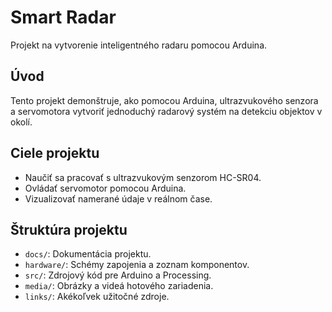 # Smart Radar

Projekt na vytvorenie inteligentného radaru pomocou Arduina.

## Úvod

Tento projekt demonštruje, ako pomocou Arduina, ultrazvukového senzora a servomotora vytvoriť jednoduchý radarový systém na detekciu objektov v okolí.

## Ciele projektu

- Naučiť sa pracovať s ultrazvukovým senzorom HC-SR04.
- Ovládať servomotor pomocou Arduina.
- Vizualizovať namerané údaje v reálnom čase.

## Štruktúra projektu

- `docs/`: Dokumentácia projektu.
- `hardware/`: Schémy zapojenia a zoznam komponentov.
- `src/`: Zdrojový kód pre Arduino a Processing.
- `media/`: Obrázky a videá hotového zariadenia.
- `links/`: Akékoľvek užitočné zdroje.
